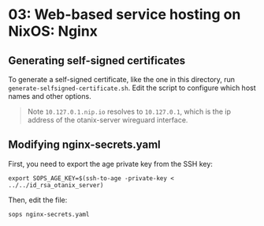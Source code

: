 # 03: Web-based service hosting on NixOS: Nginx

## Generating self-signed certificates

To generate a self-signed certificate, like the one in this directory, run `generate-selfsigned-certificate.sh`.
Edit the script to configure which host names and other options.

> Note `10.127.0.1.nip.io` resolves to `10.127.0.1`, which is the ip address of the otanix-server wireguard interface.

## Modifying nginx-secrets.yaml

First, you need to export the age private key from the SSH key:

```
export SOPS_AGE_KEY=$(ssh-to-age -private-key < ../../id_rsa_otanix_server)
```

Then, edit the file:

```
sops nginx-secrets.yaml
```

